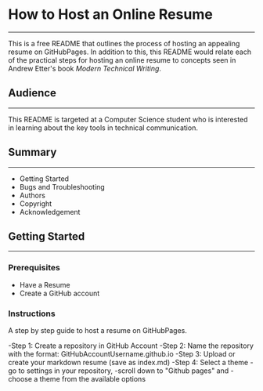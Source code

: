 # How to Host an Online Resume
---------------
This is a free README that outlines the process of hosting an appealing resume on GitHubPages. In addition to this, this README would relate each of the practical steps for hosting an online resume to concepts seen in Andrew Etter's book _Modern Technical Writing_.

## Audience
---------------
This README is targeted at a Computer Science student who is interested in learning about the key tools in technical communication.

## Summary
---------------
- Getting Started
- Bugs and Troubleshooting
- Authors
- Copyright
- Acknowledgement

## Getting Started
---------------

### Prerequisites
- Have a Resume
- Create a GitHub account

### Instructions
A step by step guide to host a resume on GitHubPages.

-Step 1: Create a repository in GitHub Account
-Step 2: Name the repository with the format: GitHubAccountUsername.github.io
-Step 3: Upload or create your markdown resume (save as index.md) 
-Step 4: Select a theme
  -go to settings in your repository,
  -scroll down to "Github pages" and
  -choose a theme from the available options
